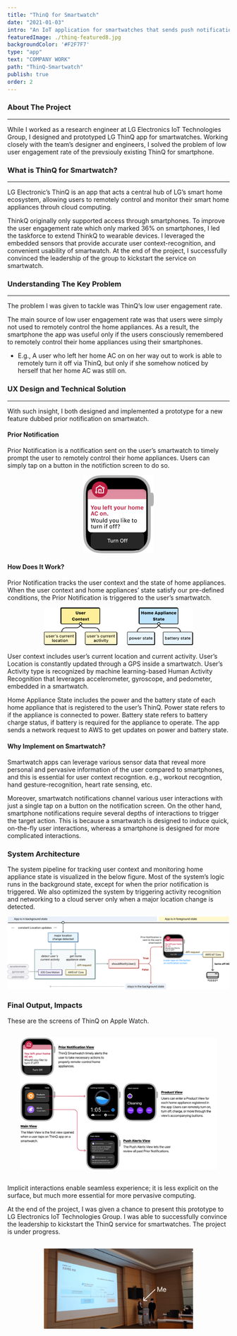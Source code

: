 ```yaml
---
title: "ThinQ for Smartwatch"
date: "2021-01-03"
intro: "An IoT application for smartwatches that sends push notifications based on the users' location and activity."
featuredImage: ./thinq-featured8.jpg
backgroundColor: '#F2F7F7'
type: "app"
text: "COMPANY WORK"
path: "ThinQ-Smartwatch"
publish: true
order: 2
---
```


### About The Project
---
While I worked as a research engineer at LG Electronics IoT Technologies Group, I designed and prototyped LG ThinQ app for smartwatches. Working closely with the team’s designer and engineers, I solved the problem of low user engagement rate of the prevsiouly existing ThinQ for smartphone.

### What is ThinQ for Smartwatch?
---
LG Electronic’s ThinQ is an app that acts a central hub of LG’s smart home ecosystem, allowing users to remotely control and monitor their smart home appliances throuh cloud computing.

ThinkQ originally only supported access through smartphones. To improve the user engagement rate which only marked 36% on smartphones, I led the taskforce to extend ThinkQ to wearable devices. I leveraged the embedded sensors that provide accurate user context-recognition, and convenient usability of smartwatch. At the end of the project, I successfully convinced the leadership of the group to kickstart the service on smartwatch.

### Understanding The Key Problem
---
The problem I was given to tackle was ThinQ’s low user engagement rate.

The main source of low user engagement rate was that users were simply not used to remotely control the home appliances.
As a result, the smartphone the app was useful only if the users consciously remembered to remotely control their home appliances using their smartphones.
* E.g., A user who left her home AC on on her way out to work is able to remotely turn it off via ThinQ, but only if she somehow noticed by herself that her home AC was still on.

<!-- `video: https://www.youtube.com/embed/2Xc9gXyf2G4` -->

### UX Design and Technical Solution
---
With such insight, I both designed and implemented a prototype for a new feature dubbed prior notification on smartwatch.

#### Prior Notification
Prior Notification is a notification sent on the user’s smartwatch to timely prompt the user to remotely control their home appliances. Users can simply tap on a button in the notifiction screen to do so. 
<div class="projectImage" style="width:160px; maxWidth: 200px; margin-left: auto; margin-right: auto;">
    <img src="./prior-noti.jpg">
</div>
<!-- ![Prior Notification](./short-Noti.png) -->

#### How Does It Work?
Prior Notification tracks the user context and the state of home appliances.
When the user context and home appliances’ state satisfy our pre-defined conditions, the Prior Notification is triggered to the user’s smartwatch. 

<div class="projectImage" style="width:67%; margin-left: auto; margin-right: auto;">
    <img src="./how-works.jpg">
</div>

User context includes user’s current location and current activity. User’s Location is constantly updated through a GPS inside a smartwatch. User’s Activity type is recognized by machine learning-based Human Activity Recognition that leverages accelerometer, gyroscope, and pedometer, embedded in a smartwatch.

Home Appliance State includes the power and the battery state of each home appliance that is registered to the user’s ThinQ. Power state refers to if the appliance is connected to power. Battery state refers to battery charge status, if battery is required for the appliance to operate. The app sends a network request to AWS to get updates on power and battery state.


#### Why Implement on Smartwatch?
Smartwatch apps can leverage various sensor data that reveal more personal and pervasive information of the user compared to smartphones, and this is essential for user context recogntion.
e.g., workout recogntion, hand gesture-recognition, heart rate sensing, etc.

Moreover, smartwatch notifications channel various user interactions with just a single tap on a button on the notification screen. On the other hand, smartphone notifications require several depths of interactions to trigger the target action. This is because a smartwatch is designed to induce quick, on-the-fly user interactions, whereas a smartphone is designed for more complicated interactions.

### System Architecture
The system pipeline for tracking user context and monitoring home appliance state is visualized in the below figure. Most of the system’s logic runs in the background state, except for when the prior notification is triggered. We also optimized the system by triggering activity recognition and networking to a cloud server only when a major location change is detected.

<div class="projectImage" style="width:100%; margin: 0px auto;">
    <img src="./sys-arch.jpg">
</div>

### Final Output, Impacts
These are the screens of ThinQ on Apple Watch. 
<div class="projectImage" style="width:88%; margin: 30px auto;">
    <img src="./output.jpg">
</div>

Implicit interactions enable seamless experience; it is less explicit on the surface, but much more essential for more pervasive computing.

At the end of the project, I was given a chance to present this prototype to LG Electronics IoT Technologies Group. 
I was able to successfully convince the leadership to kickstart the ThinQ service for smartwatches. 
The project is under progress.

<div class="projectImage" style="width:67%; margin: 30px auto;">
    <img src="./presenting.png">
</div>

